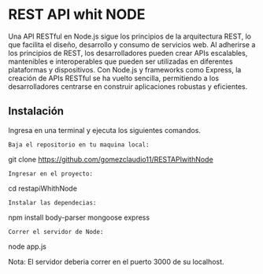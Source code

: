 # REST API whit NODE


Una API RESTful en Node.js sigue los principios de la arquitectura REST, lo que facilita el diseño, desarrollo y consumo de servicios web.
Al adherirse a los principios de REST, los desarrolladores pueden crear APIs escalables, mantenibles e interoperables que pueden ser utilizadas
en diferentes plataformas y dispositivos. Con Node.js y frameworks como Express, la creación de APIs RESTful se ha vuelto sencilla, permitiendo 
a los desarrolladores centrarse en construir aplicaciones robustas y eficientes.

## Instalación

Ingresa en una terminal y ejecuta los siguientes comandos.

    Baja el repositorio en tu maquina local:

git clone https://github.com/gomezclaudio11/RESTAPIwithNode

    Ingresar en el proyecto:

cd restapiWhithNode

    Instalar las dependecias:

npm install  body-parser mongoose express 

    Correr el servidor de Node:

node app.js

Nota: El servidor deberia correr en el puerto 3000 de su localhost.
